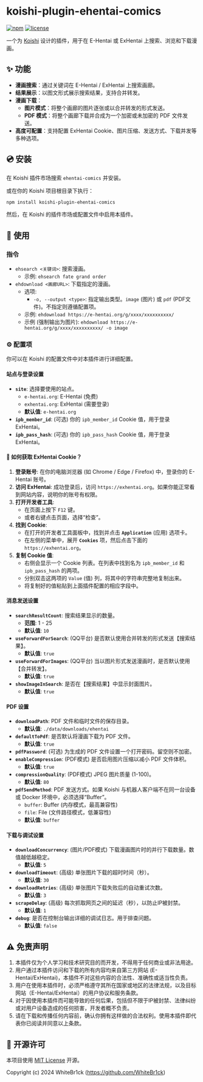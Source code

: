 # koishi-plugin-ehentai-comics

[![npm](https://img.shields.io/npm/v/koishi-plugin-ehentai-comics?style=flat-square)](https://www.npmjs.com/package/koishi-plugin-ehentai-comics)
[![license](https://img.shields.io/github/license/WhiteBr1ck/koishi-plugin-ehentai-comics?style=flat-square)](https://github.com/WhiteBr1ck/koishi-plugin-ehentai-comics/blob/main/LICENSE)

一个为 [Koishi](https://koishi.chat/) 设计的插件，用于在 E-Hentai 或 ExHentai 上搜索、浏览和下载漫画。

## ✨ 功能

- **漫画搜索**：通过关键词在 E-Hentai / ExHentai 上搜索画廊。
- **结果展示**：以图文形式展示搜索结果，支持合并转发。
- **漫画下载**：
  - **图片模式**：将整个画廊的图片逐张或以合并转发的形式发送。
  - **PDF 模式**：将整个画廊下载并合成为一个加密或未加密的 PDF 文件发送。
- **高度可配置**：支持配置 ExHentai Cookie、图片压缩、发送方式、下载并发等多种选项。

## 💿 安装

在 Koishi 插件市场搜索 `ehentai-comics` 并安装。

或在你的 Koishi 项目根目录下执行：
```bash
npm install koishi-plugin-ehentai-comics
```
然后，在 Koishi 的插件市场或配置文件中启用本插件。

## 📖 使用

### 指令

- `ehsearch <关键词>`: 搜索漫画。
  - 示例: `ehsearch fate grand order`
- `ehdownload <画廊URL>`: 下载指定的漫画。
  - 选项:
    - `-o, --output <type>`: 指定输出类型。`image` (图片) 或 `pdf` (PDF文件)。不指定则遵循配置项。
  - 示例: `ehdownload https://e-hentai.org/g/xxxx/xxxxxxxxxx/`
  - 示例 (强制输出为图片): `ehdownload https://e-hentai.org/g/xxxx/xxxxxxxxxx/ -o image`

### ⚙️ 配置项

你可以在 Koishi 的配置文件中对本插件进行详细配置。

#### 站点与登录设置

- **`site`**: 选择要使用的站点。
  - `e-hentai.org`: E-Hentai (免费)
  - `exhentai.org`: ExHentai (需要登录)
  - **默认值**: `e-hentai.org`
- **`ipb_member_id`**: (可选) 你的 `ipb_member_id` Cookie 值，用于登录 ExHentai。
- **`ipb_pass_hash`**: (可选) 你的 `ipb_pass_hash` Cookie 值，用于登录 ExHentai。

#### 🍪 如何获取 ExHentai Cookie？

1.  **登录账号**: 在你的电脑浏览器 (如 Chrome / Edge / Firefox) 中，登录你的 E-Hentai 账号。
2.  **访问 ExHentai**: 成功登录后，访问 `https://exhentai.org`。如果你能正常看到网站内容，说明你的账号有权限。
3.  **打开开发者工具**:
    *   在页面上按下 `F12` 键。
    *   或者右键点击页面，选择“检查”。
4.  **找到 Cookie**:
    *   在打开的开发者工具面板中，找到并点击 **`Application`** (应用) 选项卡。
    *   在左侧的菜单中，展开 **`Cookies`** 项，然后点击下面的 `https://exhentai.org`。
5.  **复制 Cookie 值**:
    *   右侧会显示一个 Cookie 列表。在列表中找到名为 `ipb_member_id` 和 `ipb_pass_hash` 的两项。
    *   分别双击这两项的 `Value` (值) 列，将其中的字符串完整地复制出来。
    *   将复制好的值粘贴到上面插件配置的相应字段中。

#### 消息发送设置

- **`searchResultCount`**: 搜索结果显示的数量。
  - **范围**: 1 - 25
  - **默认值**: `10`
- **`useForwardForSearch`**: (QQ平台) 是否默认使用合并转发的形式发送【搜索结果】。
  - **默认值**: `true`
- **`useForwardForImages`**: (QQ平台) 当以图片形式发送漫画时，是否默认使用【合并转发】。
  - **默认值**: `true`
- **`showImageInSearch`**: 是否在【搜索结果】中显示封面图片。
  - **默认值**: `true`

#### PDF 设置

- **`downloadPath`**: PDF 文件和临时文件的保存目录。
  - **默认值**: `./data/downloads/ehentai`
- **`defaultToPdf`**: 是否默认将漫画下载为 PDF 文件。
  - **默认值**: `true`
- **`pdfPassword`**: (可选) 为生成的 PDF 文件设置一个打开密码。留空则不加密。
- **`enableCompression`**: (PDF模式) 是否启用图片压缩以减小 PDF 文件体积。
  - **默认值**: `true`
- **`compressionQuality`**: (PDF模式) JPEG 图片质量 (1-100)。
  - **默认值**: `80`
- **`pdfSendMethod`**: PDF 发送方式。如果 Koishi 与机器人客户端不在同一台设备或 Docker 环境中，必须选择“Buffer”。
  - `buffer`: Buffer (内存模式，最高兼容性)
  - `file`: File (文件路径模式，低兼容性)
  - **默认值**: `buffer`

#### 下载与调试设置

- **`downloadConcurrency`**: (图片/PDF模式) 下载漫画图片时的并行下载数量。数值越低越稳定。
  - **默认值**: `5`
- **`downloadTimeout`**: (高级) 单张图片下载的超时时间（秒）。
  - **默认值**: `30`
- **`downloadRetries`**: (高级) 单张图片下载失败后的自动重试次数。
  - **默认值**: `3`
- **`scrapeDelay`**: (高级) 每次抓取网页之间的延迟（秒），以防止IP被封禁。
  - **默认值**: `1`
- **`debug`**: 是否在控制台输出详细的调试日志。用于排查问题。
  - **默认值**: `false`

## ⚠️ 免责声明

1.  本插件仅为个人学习和技术研究目的而开发，不得用于任何商业或非法用途。
2.  用户通过本插件访问和下载的所有内容均来自第三方网站 (E-Hentai/ExHentai)，本插件不对这些内容的合法性、准确性或适当性负责。
3.  用户在使用本插件时，必须严格遵守其所在国家或地区的法律法规，以及目标网站（E-Hentai/ExHentai）的用户协议和服务条款。
4.  对于因使用本插件而可能导致的任何后果，包括但不限于IP被封禁、法律纠纷或对用户设备造成的任何损害，开发者概不负责。
5.  请在下载和传播任何内容前，确认你拥有这样做的合法权利。使用本插件即代表你已阅读并同意以上条款。

## 📜 开源许可

本项目使用 [MIT License](./LICENSE) 开源。

Copyright (c) 2024 WhiteBr1ck (https://github.com/WhiteBr1ck)